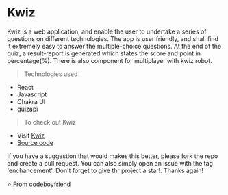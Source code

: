 # Kwiz

Kwiz is a web application, and enable the user to undertake a series of questions on different technologies. The app is user friendly, and shall find it extremely easy to answer the multiple-choice questions. At the end of the quiz, a result-report is generated which states the score and point in percentage(%). There is also component for multiplayer with kwiz robot. 

> Technologies used
- React
- Javascript
- Chakra UI
- quizapi

> To check out Kwiz
- Visit [Kwiz](kwiz.netlify.app)
- [Source code](github.com/codeboyfriend/quiz)

If you have a suggestion that would makes this better, please fork the repo and create a pull request. You can also simply open an issue with the tag 'enchancement'. Don't forget to give thr project a star!. Thanks again!

⭐️  From codeboyfriend